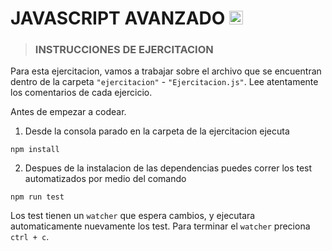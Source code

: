 # JAVASCRIPT AVANZADO  <img src='https://upload.wikimedia.org/wikipedia/commons/thumb/9/99/Unofficial_JavaScript_logo_2.svg/1200px-Unofficial_JavaScript_logo_2.svg.png' alt="js image" width="22" > 

> ### INSTRUCCIONES DE EJERCITACION

Para esta ejercitacion, vamos a trabajar sobre el archivo que se encuentran dentro de la carpeta `"ejercitacion"` - `"Ejercitacion.js"`. Lee atentamente los comentarios de cada ejercicio.

Antes de empezar a codear.
1. Desde la consola parado en la carpeta de la ejercitacion ejecuta
```
npm install
```

2. Despues de la instalacion de las dependencias puedes correr los test automatizados por medio del comando
```
npm run test
```
Los test tienen un `watcher` que espera cambios, y ejecutara automaticamente nuevamente los test. Para terminar el `watcher` preciona `ctrl + c`.